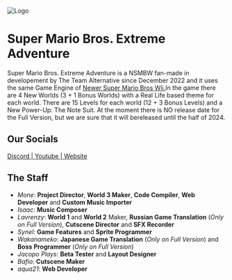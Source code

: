 ![Logo](logo.png)
# Super Mario Bros. Extreme Adventure
Super Mario Bros. Extreme Adventure is a NSMBW fan-made in developement by The Team Alternative since December 2022 and it uses the same Game Engine of <a href="https://newerteam.com/wii/">Newer Super Mario Bros Wii.</a>In the game there are 4 New Worlds (3 + 1 Bonus Worlds) with a Real Life based theme for each world. There are 15 Levels for each world (12 + 3 Bonus Levels) and a New Power-Up: The Note Suit. At the moment there is NO release date for the Full Version, but we are sure that it will bereleased until the half of 2024.

## Our Socials
<a href="https://discord.gg/Ujjxj3GwTM">Discord  |  </a>
<a href="https://www.youtube.com/@TeamAlternative2023/videos">Youtube  |  </a>
<a href="https://teamalternative2023.github.io/TheTeamAlternative.github.io/">Website</a>

## The Staff
- *Mone*: **Project Director**, **World 3 Maker**, **Code Compiler**, **Web Developer** and **Custom Music Importer**
- *Isaac*: **Music Composer**
- *Lavrenzy*: **World 1** and **World 2** Maker, **Russian Game Translation** (*Only on Full Version*), **Cutscene Director** and **SFX Recorder**
- *Synel*: **Game Features** and **Sprite Programmer**
- *Wakanameko*: **Japanese Game Translation** (*Only on Full Version*) and **Boss Programmer** (*Only on Full Version*)
- *Jacopo Plays*: **Beta Tester** and **Layout Designer**
- *Bafio*: **Cutscene Maker**
- *aqua21*: **Web Developer**



